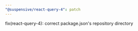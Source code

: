 ```yaml
---
"@suspensive/react-query-4": patch
---
```


fix(react-query-4): correct package.json's repository directory
